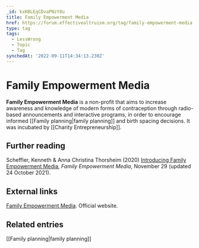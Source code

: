 ```yaml
---
_id: kxKBLEqCDvaPNzY8u
title: Family Empowerment Media
href: https://forum.effectivealtruism.org/tag/family-empowerment-media
type: tag
tags:
  - LessWrong
  - Topic
  - Tag
synchedAt: '2022-09-11T14:34:13.230Z'
---
```

# Family Empowerment Media

**Family Empowerment Media** is a non-profit that aims to increase awareness and knowledge of modern forms of contraception through radio-based announcements and interactive programs, in order to encourage informed [[Family planning|family planning]] and birth spacing decisions. It was incubated by [[Charity Entrepreneurship]].

Further reading
---------------

Scheffler, Kenneth & Anna Christina Thorsheim (2020) [Introducing Family Empowerment Media](https://www.familyempowermentmedia.org/post/introducingfem), *Family Empowerment Media*, November 29 (updated 24 October 2021).

External links
--------------

[Family Empowerment Media](https://www.familyempowermentmedia.org/). Official website.

Related entries
---------------

[[Family planning|family planning]]